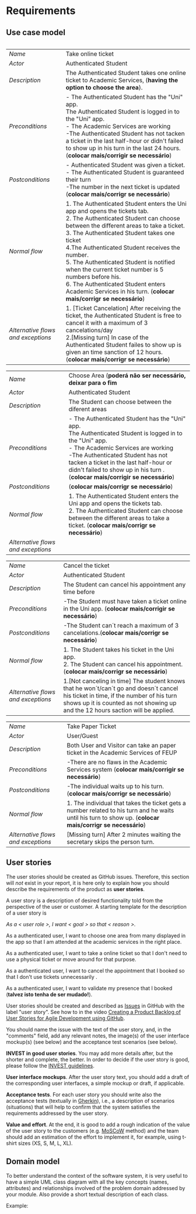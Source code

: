 # Requirements

## Use case model 

 <p align="center" justify="center">
  <img src=""/>
</p>


|||
| --- | --- |
| *Name* | Take online ticket |
| *Actor* | Authenticated Student | 
| *Description* |The Authenticated Student takes one online ticket to Academic Services, (**having the option to choose the area**). |
| *Preconditions* | - The Authenticated Student has the "Uni" app. <br> The Authenticated Student is logged in to the "Uni" app. <br> - The Academic Services are working <br> -The Authenticated Student has not tacken a ticket in the last half-hour or didn't failed to show up in his turn in the last 24 hours. <br> (**colocar mais/corrigir se necessário**) |
| *Postconditions* | - Authenticated Student was given a ticket. <br> - The Authenticated Student is guaranteed their turn <br> -The number in the next ticket is updated (**colocar mais/corrigr se necessário**) | 
| *Normal flow* | 1. The Authenticated Student enters the Uni app and opens the tickets tab. <br> 2. The Authenticated Student can choose between the different areas to take a ticket. <br> 3. The Authenticated Student takes one ticket <br> 4.The Authenticated Student receives the number. <br> 5. The Authenticated Student is notified when the current ticket number is 5 numbers before his. <br> 6. The Authenticated Student enters Academic Services in his turn. (**colocar mais/corrigr se necessário**)|
| *Alternative flows and exceptions* | 1. [Ticket Cancelation] After receiving the ticket, the Authenticated Student is free to cancel it with a maximum of 3 cancelations/day <br> 2.[Missing turn] In case of the Authenticated Student failes to show up is given an time sanction of 12 hours. (**colocar mais/corrigr se necessário**)<br>|

|||
| --- | --- |
| *Name* | Choose Area (**poderá não ser necessário, deixar para o fim**|
| *Actor* | Authenticated Student | 
| *Description* | The Student can choose between the diferent areas|
| *Preconditions* |- The Authenticated Student has the "Uni" app. <br> The Authenticated Student is logged in to the "Uni" app. <br> - The Academic Services are working <br> -The Authenticated Student has not tacken a ticket in the last half-hour or didn't failed to show up in his turn . <br> (**colocar mais/corrigir se necessário**)|
| *Postconditions* |  (**colocar mais/corrigr se necessário**) | 
| *Normal flow* | 1. The Authenticated Student enters the Uni app and opens the tickets tab. <br> 2. The Authenticated Student can choose between the different areas to take a ticket. (**colocar mais/corrigr se necessário**)|
| *Alternative flows and exceptions* ||

|||
| --- | --- |
| *Name* | Cancel the ticket |
| *Actor* |Authenticated Student | 
| *Description* | The Student can cancel his appointment any time before |
| *Preconditions* | -The Student must have taken a ticket online in the Uni app. (**colocar mais/corrigir se necessário**) |
| *Postconditions* |  -The Student can´t reach a maximum of 3 cancelations.(**colocar mais/corrigr se necessário**) | 
| *Normal flow* | 1. The Student takes his ticket in the Uni app. <br> 2. The Student can cancel his appointment.  (**colocar mais/corrigr se necessário**)|
| *Alternative flows and exceptions* | 1.[Not canceling in time] The student knows that he won´t/can´t go and doesn´t cancel his ticket in time, if the number of his turn shows up it is counted as not showing up and the 12 hours saction will be applied. |

|||
| --- | --- |
| *Name* | Take Paper Ticket |
| *Actor* | User/Guest | 
| *Description* | Both User and Visitor can take an paper ticket in the Academic Services of FEUP |
| *Preconditions* | -There are no flaws in the Academic Services system (**colocar mais/corrigir se necessário**) |
| *Postconditions* | -The individual waits up to his turn. (**colocar mais/corrigr se necessário**) | 
| *Normal flow* |  1. The individual that takes the ticket gets a number related to his turn and he waits until his turn to show up. (**colocar mais/corrigr se necessário**)|
| *Alternative flows and exceptions* | [Missing turn] After 2 minutes waiting the secretary skips the person turn. |


## User stories
The user stories should be created as GitHub issues. Therefore, this section will *not* exist in your report, it is here only to explain how you should describe the requirements of the product as **user stories**. 

A user story is a description of desired functionality told from the perspective of the user or customer. A starting template for the description of a user story is 

*As a < user role >, I want < goal > so that < reason >.*

As a authenticated user, I want to choose one area from many displayed in the app so that I am attended at the academic services in the right place.

As a authenticated user, I want to take a online ticket so that I don't need to use a physical ticket or move around for that purpose.

As a authenticated user, I want to cancel the appointment that I booked so that I don't use tickets unnecessarily . 

As a authenticated user, I want to validate my presence that I booked (**talvez isto tenha de ser mudado!**).

User stories should be created and described as [Issues](https://github.com/LEIC-ES-2021-22/templates/issues) in GitHub with the label "user story". See how to in the video [Creating a Product Backlog of User Stories for Agile Development using GitHub](https://www.youtube.com/watch?v=m8ZxTHSKSKE).

You should name the issue with the text of the user story, and, in the "comments" field, add any relevant notes, the image(s) of the user interface mockup(s) (see below) and the acceptance test scenarios (see below). 

**INVEST in good user stories**. 
You may add more details after, but the shorter and complete, the better. In order to decide if the user story is good, please follow the [INVEST guidelines](https://xp123.com/articles/invest-in-good-stories-and-smart-tasks/).

**User interface mockups**.
After the user story text, you should add a draft of the corresponding user interfaces, a simple mockup or draft, if applicable.

**Acceptance tests**.
For each user story you should write also the acceptance tests (textually in [Gherkin](https://cucumber.io/docs/gherkin/reference/)), i.e., a description of scenarios (situations) that will help to confirm that the system satisfies the requirements addressed by the user story.

**Value and effort**.
At the end, it is good to add a rough indication of the value of the user story to the customers (e.g. [MoSCoW](https://en.wikipedia.org/wiki/MoSCoW_method) method) and the team should add an estimation of the effort to implement it, for example, using t-shirt sizes (XS, S, M, L, XL).



## Domain model

To better understand the context of the software system, it is very useful to have a simple UML class diagram with all the key concepts (names, attributes) and relationships involved of the problem domain addressed by your module. 
Also provide a short textual description of each class. 

Example:
 <p align="center" justify="center">
  <img src=""/>
</p>
